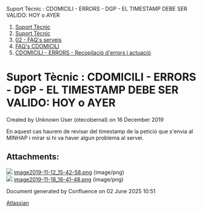 Suport Tècnic : CDOMICILI - ERRORS - DGP - EL TIMESTAMP DEBE SER VALIDO: HOY o AYER  

1.  [Suport Tècnic](index.md)
2.  [Suport Tècnic](13893782.md)
3.  [02 - FAQ's serveis](26313393.md)
4.  [FAQ's CDOMICILI](28705548.md)
5.  [CDOMICILI - ERRORS - Recopilació d'errors i actuació](36340023.md)

Suport Tècnic : CDOMICILI - ERRORS - DGP - EL TIMESTAMP DEBE SER VALIDO: HOY o AYER
===================================================================================

Created by Unknown User (otecobernal) on 16 December 2019

En aquest cas haurem de revisar del timestamp de la petició que s'envia al MINHAP i mirar si hi va haver algun problema al servei.

Attachments:
------------

![](images/icons/bullet_blue.gif) [image2019-11-12\_15-42-58.png](attachments/30868924/30868925.png) (image/png)  
![](images/icons/bullet_blue.gif) [image2019-11-18\_16-41-48.png](attachments/30868924/30868926.png) (image/png)  

Document generated by Confluence on 02 June 2025 10:51

[Atlassian](http://www.atlassian.com/)